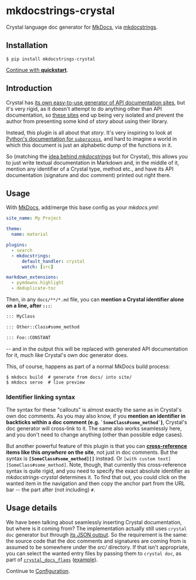 # mkdocstrings-crystal

Crystal language doc generator for [MkDocs][], via [mkdocstrings][].

## Installation

```console
$ pip install mkdocstrings-crystal
```

[Continue with **quickstart**](quickstart/README.md).

## Introduction

Crystal has [its own easy-to-use generator of API documentation sites](https://crystal-lang.org/reference/using_the_compiler/#crystal-docs), but it's very rigid, as it doesn't attempt to do anything other than API documentation, so [these sites](https://crystal-lang.org/api/) end up being very isolated and prevent the author from presenting some kind of *story* about using their library.

Instead, this plugin is all about that *story*. It's very inspiring to look at [Python's documentation for `subprocess`](https://docs.python.org/3/library/subprocess.html), and hard to imagine a world in which this document is just an alphabetic dump of the functions in it.

So (matching the [idea behind *mkdocstrings*](https://pawamoy.github.io/mkdocstrings/usage/) but for Crystal), this allows you to just write textual documentation in Markdown and, in the middle of it, mention any identifier of a Crystal type, method etc., and have its API documentation (signature and doc comment) printed out right there.

## Usage

With [MkDocs][], add/merge this base config as your _mkdocs.yml_:

```yaml
site_name: My Project

theme:
  name: material

plugins:
  - search
  - mkdocstrings:
      default_handler: crystal
      watch: [src]

markdown_extensions:
  - pymdownx.highlight
  - deduplicate-toc
```

Then, in any `docs/**/*.md` file, you can **mention a Crystal identifier alone on a line, after `:::`**:

```md
::: MyClass

::: Other::Class#some_method

::: Foo::CONSTANT
```

-- and in the output this will be replaced with generated API documentation for it, much like Crystal's own doc generator does.

This, of course, happens as part of a normal MkDocs build process:

```console
$ mkdocs build  # generate from docs/ into site/
$ mkdocs serve  # live preview
```

### Identifier linking syntax

The syntax for these "callouts" is almost exactly the same as in Crystal's own doc comments. As you may also know, if you **mention an identifier in backticks within a doc comment (e.g. <code>\`SomeClass#some_method\`</code>)**, Crystal's doc generator will cross-link to it. The same also works seamlessly here, and you don't need to change anything (other than possible edge cases).

But another powerful feature of this plugin is that you can **[cross-reference](https://pawamoy.github.io/mkdocstrings/usage/#cross-references) items like this *anywhere* on the site**, not just in doc comments. But the syntax is **`[SomeClass#some_method][]`** instead. Or `[with custom text][SomeClass#some_method]`. Note, though, that currently this cross-reference syntax is quite rigid, and you need to specify the exact absolute identifier as *mkdocstrings-crystal* determines it. To find that out, you could click on the wanted item in the navigation and then copy the anchor part from the URL bar -- the part after (not including) `#`.

## Usage details

We have been talking about seamlessly inserting Crystal documentation, but where is it coming from? The implementation actually still uses `crystal doc` generator but through [its JSON output](https://github.com/crystal-lang/crystal/pull/4746). So the requirement is the same: the source code that the doc comments and signatures are coming from is assumed to be somewhere under the _src/_ directory. If that isn't appropriate, you can select the wanted entry files by passing them to `crystal doc`, as part of [`crystal_docs_flags`](configuration.md#crystal_docs_flags) ([example](https://github.com/oprypin/athena-website/blob/c06906d5933421120c76e15fd6f529eeb5c48221/mkdocs.yml#L33)).

Continue to [Configuration](configuration.md).


[mkdocs]: https://www.mkdocs.org/
[mkdocstrings]: https://pawamoy.github.io/mkdocstrings/
